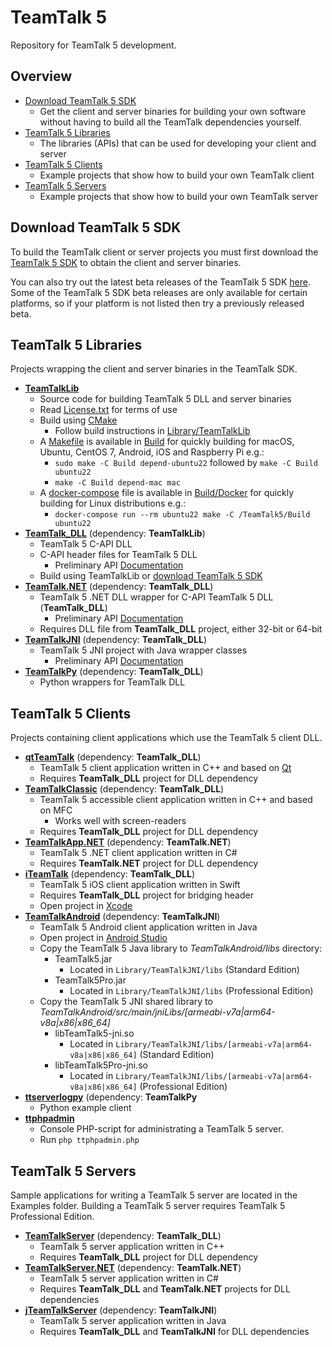 # TeamTalk 5

Repository for TeamTalk 5 development.

## Overview
* [Download TeamTalk 5 SDK](#download-teamtalk-5-sdk)
  * Get the client and server binaries for building your own software without
    having to build all the TeamTalk dependencies yourself.
* [TeamTalk 5 Libraries](#teamtalk-5-libraries)
  * The libraries (APIs) that can be used for developing your client and server
* [TeamTalk 5 Clients](#teamtalk-5-clients)
  * Example projects that show how to build your own TeamTalk client
* [TeamTalk 5 Servers](#teamtalk-5-servers)
  * Example projects that show how to build your own TeamTalk server

## Download TeamTalk 5 SDK

To build the TeamTalk client or server projects you must first
download the [TeamTalk 5 SDK](http://www.bearware.dk/?page_id=393) to
obtain the client and server binaries.

You can also try out the latest beta releases of the TeamTalk
5 SDK [here](http://www.bearware.dk/test/teamtalksdk). Some of the
TeamTalk 5 SDK beta releases are only available for certain platforms,
so if your platform is not listed then try a previously released beta.

## TeamTalk 5 Libraries
Projects wrapping the client and server binaries in the TeamTalk SDK.
* [**TeamTalkLib**](Library/TeamTalkLib)
  * Source code for building TeamTalk 5 DLL and server binaries
  * Read [License.txt](https://github.com/BearWare/TeamTalk5/blob/master/LICENSE.txt) for terms of use
  * Build using [CMake](http://www.cmake.org)
    * Follow build instructions in [Library/TeamTalkLib](Library/TeamTalkLib)
  * A [Makefile](Build/Makefile) is available in [Build](Build) for
      quickly building for macOS, Ubuntu, CentOS 7, Android, iOS and Raspberry Pi e.g.:
      * `sudo make -C Build depend-ubuntu22` followed by `make -C Build ubuntu22`
      * `make -C Build depend-mac mac`
  * A [docker-compose](Build/Docker/docker-compose.yml) file is available in [Build/Docker](Build/Docker)
      for quickly building for Linux distributions e.g.:
      * `docker-compose run --rm ubuntu22 make -C /TeamTalk5/Build ubuntu22`
* [**TeamTalk_DLL**](Library/TeamTalk_DLL) (dependency: **TeamTalkLib**)
  * TeamTalk 5 C-API DLL
  * C-API header files for TeamTalk 5 DLL
    * Preliminary API [Documentation](https://bearware.dk/teamtalksdk/v5.12a/docs/C-API)
  * Build using TeamTalkLib or [download TeamTalk 5 SDK](https://bearware.dk/?page_id=419)
* [**TeamTalk.NET**](Library/TeamTalk.NET) (dependency: **TeamTalk_DLL**)
  * TeamTalk 5 .NET DLL wrapper for C-API TeamTalk 5 DLL (**TeamTalk_DLL**)
    * Preliminary API [Documentation](https://bearware.dk/teamtalksdk/v5.12a/docs/NET/)
  * Requires DLL file from **TeamTalk_DLL** project, either 32-bit or 64-bit
* [**TeamTalkJNI**](Library/TeamTalkJNI) (dependency: **TeamTalk_DLL**)
  * TeamTalk 5 JNI project with Java wrapper classes
    * Preliminary API [Documentation](https://bearware.dk/teamtalksdk/v5.12a/docs/Java/)
* [**TeamTalkPy**](Library/TeamTalkPy) (dependency: **TeamTalk_DLL**)
  * Python wrappers for TeamTalk DLL

## TeamTalk 5 Clients
Projects containing client applications which use the TeamTalk 5 client DLL.
* [**qtTeamTalk**](Client/qtTeamTalk) (dependency: **TeamTalk_DLL**)
  * TeamTalk 5 client application written in C++ and based on [Qt](http://www.qt.io)
  * Requires **TeamTalk_DLL** project for DLL dependency
* [**TeamTalkClassic**](Client/TeamTalkClassic) (dependency: **TeamTalk_DLL**)
  * TeamTalk 5 accessible client application written in C++ and based on MFC
    * Works well with screen-readers
  * Requires **TeamTalk_DLL** project for DLL dependency
* [**TeamTalkApp.NET**](Client/TeamTalkApp.NET) (dependency: **TeamTalk.NET**)
  * TeamTalk 5 .NET client application written in C#
  * Requires **TeamTalk.NET** project for DLL dependency
* [**iTeamTalk**](Client/iTeamTalk) (dependency: **TeamTalk_DLL**)
  * TeamTalk 5 iOS client application written in Swift
  * Requires **TeamTalk_DLL** project for bridging header
  * Open project in [Xcode](https://developer.apple.com/xcode/)
* [**TeamTalkAndroid**](Client/TeamTalkAndroid) (dependency: **TeamTalkJNI**)
  * TeamTalk 5 Android client application written in Java
  * Open project in [Android Studio](https://developer.android.com/studio/intro/index.html)
  * Copy the TeamTalk 5 Java library to *TeamTalkAndroid/libs* directory:
    * TeamTalk5.jar
      * Located in `Library/TeamTalkJNI/libs` (Standard Edition)
    * TeamTalk5Pro.jar
      * Located in `Library/TeamTalkJNI/libs` (Professional Edition)
  * Copy the TeamTalk 5 JNI shared library to *TeamTalkAndroid/src/main/jniLibs/[armeabi-v7a|arm64-v8a|x86|x86_64]*
    * libTeamTalk5-jni.so
        * Located in `Library/TeamTalkJNI/libs/[armeabi-v7a|arm64-v8a|x86|x86_64]` (Standard Edition)
    * libTeamTalk5Pro-jni.so
        * Located in `Library/TeamTalkJNI/libs/[armeabi-v7a|arm64-v8a|x86|x86_64]` (Professional Edition)
* [**ttserverlogpy**](Client/ttserverlogpy) (dependency: **TeamTalkPy**
  * Python example client
* [**ttphpadmin**](Client/ttphpadmin)
  * Console PHP-script for administrating a TeamTalk 5 server.
  * Run `php ttphpadmin.php`

## TeamTalk 5 Servers
Sample applications for writing a TeamTalk 5 server are located in the Examples folder. Building a TeamTalk 5 server requires TeamTalk 5 Professional Edition.
* [**TeamTalkServer**](Server/TeamTalkServer) (dependency: **TeamTalk_DLL**)
  * TeamTalk 5 server application written in C++
  * Requires **TeamTalk_DLL** project for DLL dependency
* [**TeamTalkServer.NET**](Server/TeamTalkServer.NET) (dependency: **TeamTalk.NET**)
  * TeamTalk 5 server application written in C#
  * Requires **TeamTalk_DLL** and **TeamTalk.NET** projects for DLL dependencies
* [**jTeamTalkServer**](Server/jTeamTalkServer) (dependency: **TeamTalkJNI**)
  * TeamTalk 5 server application written in Java
  * Requires **TeamTalk_DLL** and **TeamTalkJNI** for DLL dependencies
